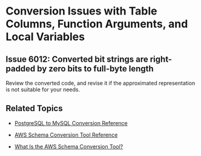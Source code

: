 # Conversion Issues with Table Columns, Function Arguments, and Local Variables<a name="sct-reference-PostgreSQL-MySQL-TableColumns-FunctionArguments-LocalVariables"></a>

## Issue 6012: Converted bit strings are right\-padded by zero bits to full\-byte length<a name="sct-reference-6012"></a>

Review the converted code, and revise it if the approximated representation is not suitable for your needs\.

## Related Topics<a name="w3ab1c37c17c11d165b5"></a>

+  [PostgreSQL to MySQL Conversion Reference](sct-reference-PostgreSQL-MySQL-overview.md) 

+  [AWS Schema Conversion Tool Reference](CHAP_SchemaConversionTool.Reference.md) 

+  [What Is the AWS Schema Conversion Tool?](Welcome.md) 